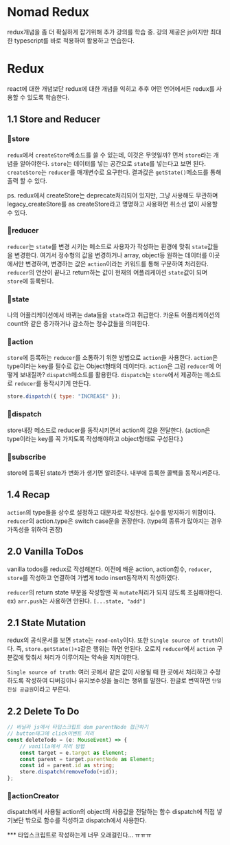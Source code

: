 # Nomad Redux

redux개념을 좀 더 확실하게 잡기위해 추가 강의를 학습 중.
강의 제공은 js이지만 최대한 typescript를 바로 적용하여 활용하고 연습한다.

# Redux

react에 대한 개념보단 redux에 대한 개념을 익히고 추후 어떤 언어에서든 redux를 사용할 수 있도록 학습한다.

## 1.1 Store and Reducer

### 🔹store

`redux`에서 `createStore`메소드를 쓸 수 있는데, 이것은 무엇일까?
먼저 `store`라는 개념을 알아야한다.
`store`는 데이터를 넣는 공간으로 `state`를 넣는다고 보면 된다.
`createStore`는 `reducer`를 매개변수로 요구한다.
결과값은 `getState()`메소드를 통해 출력 할 수 있다.

ps. redux에서 createStore는 deprecate처리되어 있지만, 그냥 사용해도 무관하며 legacy_createStore를 as createStore라고 명명하고 사용하면 취소선 없이 사용할 수 있다.

### 🔹reducer

`reducer`는 `state`를 변경 시키는 메소드로 사용자가 작성하는 환경에 맞춰 `state`값들을 변경한다. 여기서 정수형의 값을 변경하거나 array, object등 원하는 데이터를 이곳에서만 변경하며, 변경하는 값은 `action`이라는 키워드를 통해 구분하여 처리한다.
`reducer`의 연산이 끝나고 return하는 값이 현재의 어플리케이션 `state`값이 되며 `store`에 등록된다.

### 🔹state

나의 어플리케이션에서 바뀌는 data들을 `state`라고 취급한다.
카운트 어플리케이션의 count와 같은 증가하거나 감소하는 정수값들을 의미한다.

### 🔹action

`store`에 등록하는 `reducer`를 소통하기 위한 방법으로 `action`을 사용한다.
`action`은 type이라는 key를 필수로 값는 Object형태의 데이터다.
`action`은 그럼 `reducer`에 어떻게 보내질까? `dispatch`메소드를 활용한다.
`dispatch`는 `store`에서 제공하는 메소드로 `reducer`를 동작시키게 만든다.

```js
store.dispatch({ type: "INCREASE" });
```

### 🔹dispatch

store내장 메소드로 reducer를 동작시키면서 action의 값을 전달한다.
(action은 type이라는 key를 꼭 가지도록 작성해야하고 object형태로 구성된다.)

### 🔹subscribe

store에 등록된 state가 변화가 생기면 알려준다.
내부에 등록한 콜백을 동작시켜준다.

## 1.4 Recap

`action`의 type들을 상수로 설정하고 대문자로 작성한다.
실수를 방지하기 위함이다.
`reducer`의 action.type은 switch case문을 권장한다.
(type의 종류가 많아지는 경우 가독성을 위하여 권장)

## 2.0 Vanilla ToDos

vanilla todos를 redux로 작성해본다.
이전에 배운 action, action함수, `reducer`, `store`를 작성하고 연결하여 가볍게 todo insert동작까지 작성하였다.

`reducer`의 return state 부분을 작성할땐 꼭 `mutate`처리가 되지 않도록 조심해야한다. ex) `arr.push`는 사용하면 안된다. `[...state, "add"]`

## 2.1 State Mutation

redux의 공식문서를 보면 `state`는 `read-only`이다.
또한 `Single source of truth`이다.
즉, `store.getState()+1`같은 행위는 하면 안된다. 오로지 `reducer`에서 `action` 구분값에 맞춰서 처리가 이루어지는 약속을 지켜야한다.

`Single source of truth`: 여러 곳에서 같은 값이 사용될 때 한 곳에서 처리하고 수정하도록 작성하여 디버깅이나 유지보수성을 늘리는 행위를 말한다. 한글로 번역하면 `단일 진실 공급원`이라고 부른다.

## 2.2 Delete To Do

```ts
// 바닐라 js에서 타입스크립트 dom parentNode 접근하기
// button태그에 click이벤트 처리
const deleteTodo = (e: MouseEvent) => {
    // vanilla에서 처리 방법
    const target = e.target as Element;
    const parent = target.parentNode as Element;
    const id = parent.id as string;
    store.dispatch(removeTodo(+id));
};
```

### 🔹actionCreator

dispatch에서 사용될 action의 object의 사용값을 전달하는 함수
dispatch에 직접 넣기보단 밖으로 함수를 작성하고 dispatch에서 사용한다.

\*\*\* 타입스크립트로 작성하는게 너무 오래걸린다... ㅠㅠㅠ
